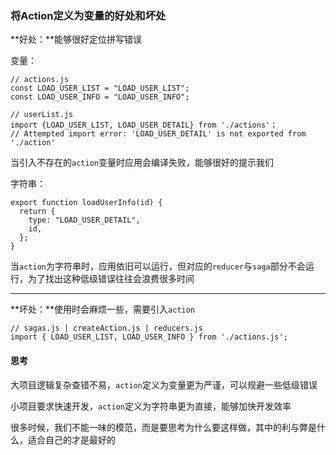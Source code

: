 ### 将Action定义为变量的好处和坏处

**好处：**能够很好定位拼写错误

变量：
```
// actions.js
const LOAD_USER_LIST = "LOAD_USER_LIST";
const LOAD_USER_INFO = "LOAD_USER_INFO";

// userList.js
import {LOAD_USER_LIST, LOAD_USER_DETAIL} from './actions'；
// Attempted import error: 'LOAD_USER_DETAIL' is not exported from './action'
```

当引入不存在的`action`变量时应用会编译失败，能够很好的提示我们

字符串：
```
export function loadUserInfo(id) {
  return {
    type: "LOAD_USER_DETAIL",
    id,
  };
}
```

当`action`为字符串时，应用依旧可以运行，但对应的`reducer`与`saga`部分不会运行，为了找出这种低级错误往往会浪费很多时间

----

**坏处：**使用时会麻烦一些，需要引入`action`

```
// sagas.js | createAction.js | reducers.js
import { LOAD_USER_LIST, LOAD_USER_INFO } from './actions.js';
```

#### 思考

大项目逻辑复杂查错不易，`action`定义为变量更为严谨，可以规避一些低级错误

小项目要求快速开发，`action`定义为字符串更为直接，能够加快开发效率

很多时候，我们不能一味的模范，而是要思考为什么要这样做，其中的利与弊是什么，适合自己的才是最好的

